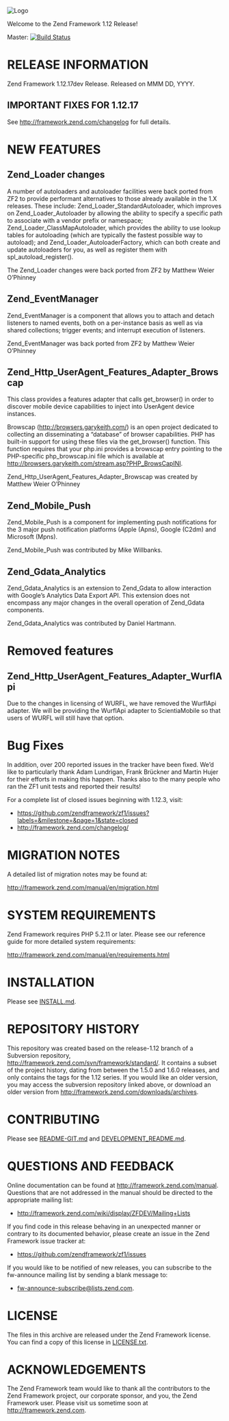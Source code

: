 ![Logo](http://framework.zend.com/images/logos/ZendFramework-logo.png)

Welcome to the Zend Framework 1.12 Release! 

Master: [![Build Status](https://api.travis-ci.org/zendframework/zf1.png?branch=master)](https://travis-ci.org/zendframework/zf1)

RELEASE INFORMATION
===================

Zend Framework 1.12.17dev Release.
Released on MMM DD, YYYY.

IMPORTANT FIXES FOR 1.12.17
---------------------------

See http://framework.zend.com/changelog for full details.

NEW FEATURES
============

Zend_Loader changes
-------------------

A number of autoloaders and autoloader facilities were back ported from
ZF2 to provide performant alternatives to those already available in the
1.X releases.  These include: Zend_Loader_StandardAutoloader, which
improves on Zend_Loader_Autoloader by allowing the ability to specify a
specific path to associate with a vendor prefix or namespace;
Zend_Loader_ClassMapAutoloader, which provides the ability to use lookup
tables for autoloading (which are typically the fastest possible way to
autoload); and Zend_Loader_AutoloaderFactory, which can both create and
update autoloaders for you, as well as register them with
spl_autoload_register().

The Zend_Loader changes were back ported from ZF2 by Matthew Weier
O’Phinney

Zend_EventManager
-----------------

Zend_EventManager is a component that allows you to attach and detach
listeners to named events, both on a per-instance basis as well as via
shared collections; trigger events; and interrupt execution of
listeners.

Zend_EventManager was back ported from ZF2 by Matthew Weier O’Phinney

Zend_Http_UserAgent_Features_Adapter_Browscap
---------------------------------------------

This class provides a features adapter that calls get_browser() in order
to discover mobile device capabilities to inject into UserAgent device
instances.

Browscap (http://browsers.garykeith.com/) is an open project dedicated
to collecting an disseminating a “database” of browser capabilities. PHP
has built-in support for using these files via the get_browser()
function. This function requires that your php.ini provides a browscap
entry pointing to the PHP-specific php_browscap.ini file which is
available at http://browsers.garykeith.com/stream.asp?PHP_BrowsCapINI.

Zend_Http_UserAgent_Features_Adapter_Browscap was created by Matthew
Weier O’Phinney

Zend_Mobile_Push
----------------

Zend_Mobile_Push is a component for implementing push notifications for
the 3 major push notification platforms (Apple (Apns), Google (C2dm) and
Microsoft (Mpns).

Zend_Mobile_Push was contributed by Mike Willbanks.

Zend_Gdata_Analytics
--------------------

Zend_Gdata_Analytics is an extension to Zend_Gdata to allow interaction
with Google’s Analytics Data Export API. This extension does not
encompass any major changes in the overall operation of Zend_Gdata
components.

Zend_Gdata_Analytics was contributed by Daniel Hartmann.

Removed features
================

Zend_Http_UserAgent_Features_Adapter_WurflApi
---------------------------------------------

Due to the changes in licensing of WURFL, we have removed the WurflApi
adapter. We will be providing the WurflApi adapter to ScientiaMobile so
that users of WURFL will still have that option.

Bug Fixes
=========

In addition,  over 200 reported issues in the tracker have been fixed.
We’d like to particularly thank Adam Lundrigan, Frank Brückner and
Martin Hujer for their efforts in making this happen. Thanks also to the
many people who ran the ZF1 unit tests and reported their results!

For a complete list of closed issues beginning with 1.12.3, visit:

 * https://github.com/zendframework/zf1/issues?labels=&milestone=&page=1&state=closed
 * http://framework.zend.com/changelog/

MIGRATION NOTES
===============

A detailed list of migration notes may be found at:

http://framework.zend.com/manual/en/migration.html

SYSTEM REQUIREMENTS
===================

Zend Framework requires PHP 5.2.11 or later. Please see our reference
guide for more detailed system requirements:

http://framework.zend.com/manual/en/requirements.html

INSTALLATION
============

Please see [INSTALL.md](INSTALL.md).

REPOSITORY HISTORY
==================

This repository was created based on the release-1.12 branch of a Subversion
repository, http://framework.zend.com/svn/framework/standard/. It contains a
subset of the project history, dating from between the 1.5.0 and 1.6.0 releases,
and only contains the tags for the 1.12 series. If you would like an older
version, you may access the subversion repository linked above, or download an
older version from http://framework.zend.com/downloads/archives.

CONTRIBUTING
============

Please see [README-GIT.md](README-GIT.md) and
[DEVELOPMENT_README.md](DEVELOPMENT_README.md).

QUESTIONS AND FEEDBACK
======================

Online documentation can be found at http://framework.zend.com/manual.
Questions that are not addressed in the manual should be directed to the
appropriate mailing list:

- http://framework.zend.com/wiki/display/ZFDEV/Mailing+Lists

If you find code in this release behaving in an unexpected manner or
contrary to its documented behavior, please create an issue in the Zend
Framework issue tracker at:

- https://github.com/zendframework/zf1/issues

If you would like to be notified of new releases, you can subscribe to
the fw-announce mailing list by sending a blank message to:

- fw-announce-subscribe@lists.zend.com.

LICENSE
=======

The files in this archive are released under the Zend Framework license.
You can find a copy of this license in [LICENSE.txt](LICENSE.txt).

ACKNOWLEDGEMENTS
================

The Zend Framework team would like to thank all the contributors to the Zend
Framework project, our corporate sponsor, and you, the Zend Framework user.
Please visit us sometime soon at http://framework.zend.com.
